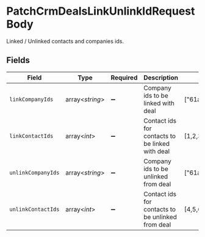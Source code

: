 # PatchCrmDealsLinkUnlinkIdRequestBody

Linked / Unlinked contacts and companies ids.


## Fields

| Field                                                                              | Type                                                                               | Required                                                                           | Description                                                                        | Example                                                                            |
| ---------------------------------------------------------------------------------- | ---------------------------------------------------------------------------------- | ---------------------------------------------------------------------------------- | ---------------------------------------------------------------------------------- | ---------------------------------------------------------------------------------- |
| `linkCompanyIds`                                                                   | array<*string*>                                                                    | :heavy_minus_sign:                                                                 | Company ids to be linked with deal                                                 | ["61a5ce58c5d4795761045990","61a5ce58c5d4795761045991","61a5ce58c5d4795761045992"] |
| `linkContactIds`                                                                   | array<*int*>                                                                       | :heavy_minus_sign:                                                                 | Contact ids for contacts to be linked with deal                                    | [1,2,3]                                                                            |
| `unlinkCompanyIds`                                                                 | array<*string*>                                                                    | :heavy_minus_sign:                                                                 | Company ids to be unlinked from deal                                               | ["61a5ce58c5d4795761045994","61a5ce58c5d479576104595","61a5ce58c5d4795761045996"]  |
| `unlinkContactIds`                                                                 | array<*int*>                                                                       | :heavy_minus_sign:                                                                 | Contact ids for contacts to be unlinked from deal                                  | [4,5,6]                                                                            |